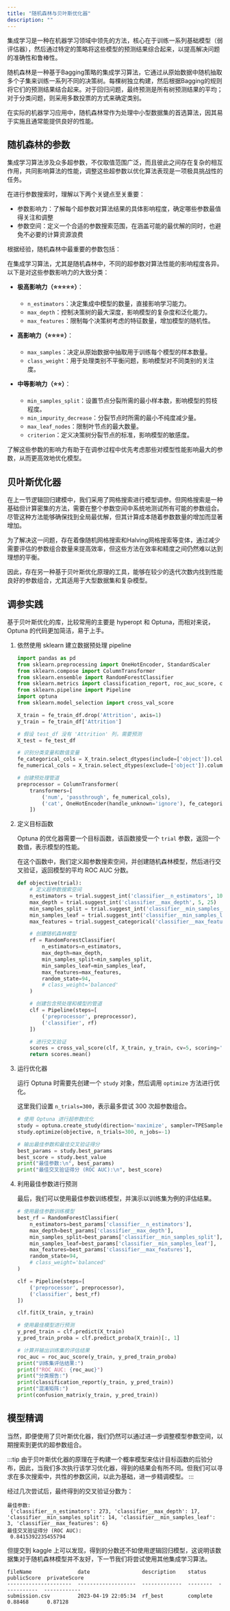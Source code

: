 ```yaml
---
title: "随机森林与贝叶斯优化器"
description: ""
---
```


集成学习是一种在机器学习领域中领先的方法，核心在于训练一系列基础模型（弱评估器），然后通过特定的策略将这些模型的预测结果综合起来，以提高解决问题的准确性和鲁棒性。

随机森林是一种基于Bagging策略的集成学习算法，它通过从原始数据中随机抽取多个子集来训练一系列不同的决策树。每棵树独立构建，然后根据Bagging的规则将它们的预测结果结合起来。对于回归问题，最终预测是所有树预测结果的平均；对于分类问题，则采用多数投票的方式来确定类别。

在实际的机器学习应用中，随机森林常作为处理中小型数据集的首选算法，因其易于实施且通常能提供良好的性能。

## 随机森林的参数

集成学习算法涉及众多超参数，不仅取值范围广泛，而且彼此之间存在复杂的相互作用，共同影响算法的性能，调整这些超参数以优化算法表现是一项极具挑战性的任务。

在进行参数搜索时，理解以下两个关键点至关重要：

- 参数影响力：了解每个超参数对算法结果的具体影响程度，确定哪些参数最值得关注和调整
- 参数空间：定义一个合适的参数搜索范围，在涵盖可能的最优解的同时，也避免不必要的计算资源浪费

根据经验，随机森林中最重要的参数包括：

在集成学习算法，尤其是随机森林中，不同的超参数对算法性能的影响程度各异。以下是对这些参数影响力的大致分类：

- **极高影响力（⭐⭐⭐⭐⭐）**：
    - `n_estimators`：决定集成中模型的数量，直接影响学习能力。
    - `max_depth`：控制决策树的最大深度，影响模型的复杂度和泛化能力。
    - `max_features`：限制每个决策树考虑的特征数量，增加模型的随机性。

- **高影响力（⭐⭐⭐⭐）**：
    - `max_samples`：决定从原始数据中抽取用于训练每个模型的样本数量。
    - `class_weight`：用于处理类别不平衡问题，影响模型对不同类别的关注度。

- **中等影响力（⭐⭐）**：
    - `min_samples_split`：设置节点分裂所需的最小样本数，影响模型的剪枝程度。
    - `min_impurity_decrease`：分裂节点时所需的最小不纯度减少量。
    - `max_leaf_nodes`：限制叶节点的最大数量。
    - `criterion`：定义决策树分裂节点的标准，影响模型的敏感度。

了解这些参数的影响力有助于在调参过程中优先考虑那些对模型性能影响最大的参数，从而更高效地优化模型。

## 贝叶斯优化器

在上一节逻辑回归建模中，我们采用了网格搜索进行模型调参。但网格搜索是一种基础但计算密集的方法，需要在整个参数空间中系统地测试所有可能的参数组合。尽管这种方法能够确保找到全局最优解，但其计算成本随着参数数量的增加而显著增加。

为了解决这一问题，存在着像随机网格搜索和Halving网格搜索等变体，通过减少需要评估的参数组合数量来提高效率，但这些方法在效率和精度之间仍然难以达到理想的平衡。

因此，存在另一种基于贝叶斯优化原理的工具，能够在较少的迭代次数内找到性能良好的参数组合，尤其适用于大型数据集和复杂模型。

## 调参实践

基于贝叶斯优化的库，比较常用的主要是 hyperopt 和 Optuna，而相对来说，Optuna 的代码更加简洁，易于上手。

1. 依然使用 sklearn 建立数据预处理 pipeline

    ```python
    import pandas as pd
    from sklearn.preprocessing import OneHotEncoder, StandardScaler
    from sklearn.compose import ColumnTransformer
    from sklearn.ensemble import RandomForestClassifier
    from sklearn.metrics import classification_report, roc_auc_score, confusion_matrix
    from sklearn.pipeline import Pipeline
    import optuna
    from sklearn.model_selection import cross_val_score
    
    X_train = fe_train_df.drop('Attrition', axis=1)
    y_train = fe_train_df['Attrition']
    
    # 假设 test_df 没有 'Attrition' 列，需要预测
    X_test = fe_test_df
    
    # 识别分类变量和数值变量
    fe_categorical_cols = X_train.select_dtypes(include=['object']).columns.tolist()
    fe_numerical_cols = X_train.select_dtypes(exclude=['object']).columns.tolist()
    
    # 创建预处理管道
    preprocessor = ColumnTransformer(
        transformers=[
            ('num', 'passthrough', fe_numerical_cols),
            ('cat', OneHotEncoder(handle_unknown='ignore'), fe_categorical_cols)
        ])
    ```
   
2. 定义目标函数

    Optuna 的优化器需要一个目标函数，该函数接受一个 `trial` 参数，返回一个数值，表示模型的性能。
    
    在这个函数中，我们定义超参数搜索空间，并创建随机森林模型，然后进行交叉验证，返回模型的平均 ROC AUC 分数。
    
    ```python
    def objective(trial):
        # 定义超参数搜索空间
        n_estimators = trial.suggest_int('classifier__n_estimators', 10, 300)
        max_depth = trial.suggest_int('classifier__max_depth', 5, 25)
        min_samples_split = trial.suggest_int('classifier__min_samples_split', 2, 20)
        min_samples_leaf = trial.suggest_int('classifier__min_samples_leaf', 1, 20)
        max_features = trial.suggest_categorical('classifier__max_features', ['sqrt', 'log2'] + list(range(2, 12, 2)))
    
        # 创建随机森林模型
        rf = RandomForestClassifier(
            n_estimators=n_estimators,
            max_depth=max_depth,
            min_samples_split=min_samples_split,
            min_samples_leaf=min_samples_leaf,
            max_features=max_features,
            random_state=94,
            # class_weight='balanced'
        )
    
        # 创建包含预处理和模型的管道
        clf = Pipeline(steps=[
            ('preprocessor', preprocessor),
            ('classifier', rf)
        ])
    
        # 进行交叉验证
        scores = cross_val_score(clf, X_train, y_train, cv=5, scoring='roc_auc', n_jobs=-1)
        return scores.mean()
    ```

3. 运行优化器

    运行 Optuna 时需要先创建一个 `study` 对象，然后调用 `optimize` 方法进行优化。
    
    这里我们设置 `n_trials=300`，表示最多尝试 300 次超参数组合。
    
    ```python
    # 使用 Optuna 进行超参数优化
    study = optuna.create_study(direction='maximize', sampler=TPESampler())
    study.optimize(objective, n_trials=300, n_jobs=-1)
   
   # 输出最佳参数和最佳交叉验证得分
    best_params = study.best_params
    best_score = study.best_value
    print("最佳参数:\n", best_params)
    print("最佳交叉验证得分 (ROC AUC):\n", best_score)
    ```
   
4. 利用最佳参数进行预测

    最后，我们可以使用最佳参数训练模型，并演示以训练集为例的评估结果。
    
    ```python
    # 使用最佳参数训练模型
    best_rf = RandomForestClassifier(
        n_estimators=best_params['classifier__n_estimators'],
        max_depth=best_params['classifier__max_depth'],
        min_samples_split=best_params['classifier__min_samples_split'],
        min_samples_leaf=best_params['classifier__min_samples_leaf'],
        max_features=best_params['classifier__max_features'],
        random_state=94,
        # class_weight='balanced'
    )
    
    clf = Pipeline(steps=[
        ('preprocessor', preprocessor),
        ('classifier', best_rf)
    ])
    
    clf.fit(X_train, y_train)
    
    # 使用最佳模型进行预测
    y_pred_train = clf.predict(X_train)
    y_pred_train_proba = clf.predict_proba(X_train)[:, 1]
    
    # 计算并输出训练集的评估结果
    roc_auc = roc_auc_score(y_train, y_pred_train_proba)
    print("训练集评估结果:")
    print(f"ROC AUC: {roc_auc}")
    print("分类报告:")
    print(classification_report(y_train, y_pred_train))
    print("混淆矩阵:")
    print(confusion_matrix(y_train, y_pred_train))
    ```
   
## 模型精调

当然，即便使用了贝叶斯优化器，我们仍然可以通过进一步调整模型参数空间，以期搜索到更优的超参数组合。

:::tip
由于贝叶斯优化器的原理在于构建一个概率模型来估计目标函数的后验分布，因此，当我们多次执行该学习优化器，得到的结果会有所不同。但我们可以寻求在多次搜索中，共性的参数区间，以此为基础，进一步精调模型。
:::

经过几次尝试后，最终得到的交叉验证分数为：

```text title="Output"
最佳参数:
 {'classifier__n_estimators': 273, 'classifier__max_depth': 17, 'classifier__min_samples_split': 14, 'classifier__min_samples_leaf': 3, 'classifier__max_features': 6}
最佳交叉验证得分 (ROC AUC):
 0.8415392235455794
```

但提交到 kaggle 上可以发现，得到的分数还不如使用逻辑回归模型，这说明该数据集对于随机森林模型并不友好，下一节我们将尝试使用其他集成学习算法。

```text title="Output"
fileName               date                 description    status    publicScore  privateScore  
---------------------  -------------------  -------------  --------  -----------  ------------ 
submission.csv         2023-04-19 22:05:34  rf_best        complete  0.88468      0.87128 
```